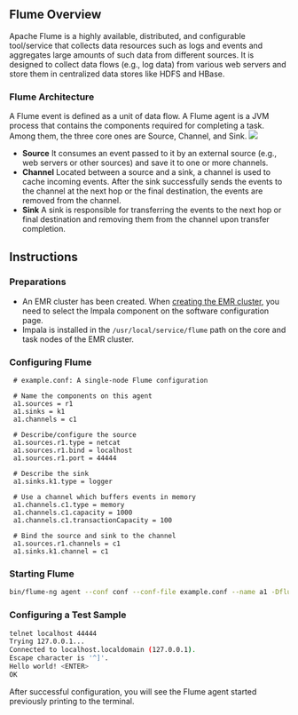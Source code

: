 ## Flume Overview
Apache Flume is a highly available, distributed, and configurable tool/service that collects data resources such as logs and events and aggregates large amounts of such data from different sources. It is designed to collect data flows (e.g., log data) from various web servers and store them in centralized data stores like HDFS and HBase.

### Flume Architecture
A Flume event is defined as a unit of data flow. A Flume agent is a JVM process that contains the components required for completing a task. Among them, the three core ones are Source, Channel, and Sink.
![](https://main.qcloudimg.com/raw/886ecba4612fa557b9316b4ff74bd4e3.png)

- **Source**
It consumes an event passed to it by an external source (e.g., web servers or other sources) and save it to one or more channels.
- **Channel**
Located between a source and a sink, a channel is used to cache incoming events. After the sink successfully sends the events to the channel at the next hop or the final destination, the events are removed from the channel.
- **Sink**
A sink is responsible for transferring the events to the next hop or final destination and removing them from the channel upon transfer completion.

## Instructions

### Preparations
- An EMR cluster has been created. When [creating the EMR cluster](https://intl.cloud.tencent.com/document/product/1026/31099), you need to select the Impala component on the software configuration page.
- Impala is installed in the `/usr/local/service/flume` path on the core and task nodes of the EMR cluster.

### Configuring Flume 
```
 # example.conf: A single-node Flume configuration
 
 # Name the components on this agent
 a1.sources = r1
 a1.sinks = k1
 a1.channels = c1
 
 # Describe/configure the source
 a1.sources.r1.type = netcat
 a1.sources.r1.bind = localhost
 a1.sources.r1.port = 44444
 
 # Describe the sink
 a1.sinks.k1.type = logger
 
 # Use a channel which buffers events in memory
 a1.channels.c1.type = memory
 a1.channels.c1.capacity = 1000
 a1.channels.c1.transactionCapacity = 100
 
 # Bind the source and sink to the channel
 a1.sources.r1.channels = c1
 a1.sinks.k1.channel = c1
```

### Starting Flume
```bash
bin/flume-ng agent --conf conf --conf-file example.conf --name a1 -Dflume.root.logger=INFO,console
```

### Configuring a Test Sample
```bash
telnet localhost 44444
Trying 127.0.0.1...
Connected to localhost.localdomain (127.0.0.1).
Escape character is '^]'.
Hello world! <ENTER>
OK
```
After successful configuration, you will see the Flume agent started previously printing to the terminal.
